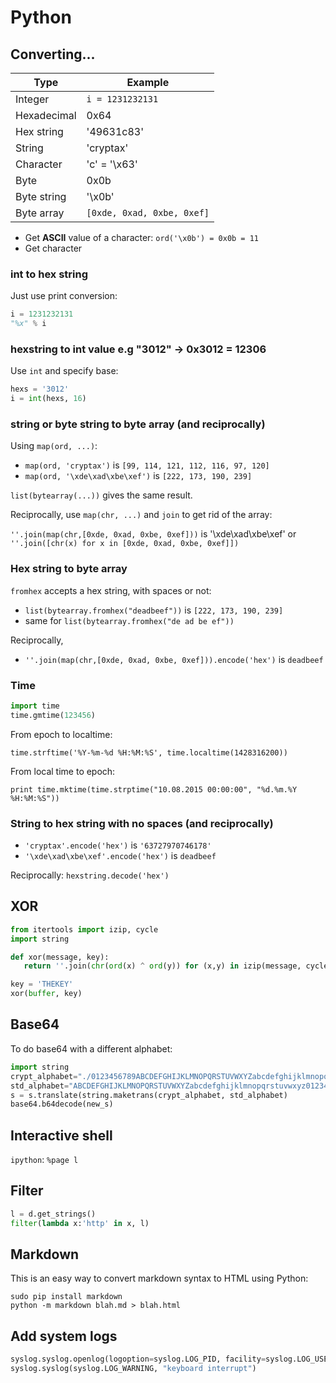 # Python

## Converting...

| Type    | Example |
| ------- | ------- |
| Integer | `i = 1231232131` |
| Hexadecimal | 0x64 |
| Hex string | '49631c83' |
| String  | 'cryptax' |
| Character | 'c' = '\x63' |
| Byte    | 0x0b |
| Byte string | '\x0b' |
| Byte array | `[0xde, 0xad, 0xbe, 0xef]` |

- Get **ASCII** value of a character: `ord('\x0b') = 0x0b = 11`
- Get character


### int to hex string

Just use print conversion: 

```python
i = 1231232131
"%x" % i
```

### hexstring to int value e.g "3012" -> 0x3012 = 12306

Use `int` and specify base:

```python
hexs = '3012'
i = int(hexs, 16)
```

### string or byte string to byte array (and reciprocally)

Using `map(ord, ...)`: 

- `map(ord, 'cryptax')` is `[99, 114, 121, 112, 116, 97, 120]`
- `map(ord, '\xde\xad\xbe\xef')` is `[222, 173, 190, 239]`

`list(bytearray(...))` gives the same result.

Reciprocally, use `map(chr, ...)` and `join` to get rid of the array:


`''.join(map(chr,[0xde, 0xad, 0xbe, 0xef]))` is '\xde\xad\xbe\xef'
or
`''.join([chr(x) for x in [0xde, 0xad, 0xbe, 0xef]])`

### Hex string to byte array

`fromhex` accepts a hex string, with spaces or not:

- `list(bytearray.fromhex("deadbeef"))` is `[222, 173, 190, 239]`
- same for `list(bytearray.fromhex("de ad be ef"))`

Reciprocally,

- `''.join(map(chr,[0xde, 0xad, 0xbe, 0xef])).encode('hex')` is `deadbeef`

### Time

```python
import time
time.gmtime(123456)
```

From epoch to localtime:

`time.strftime('%Y-%m-%d %H:%M:%S', time.localtime(1428316200))`

From local time to epoch:

`print time.mktime(time.strptime("10.08.2015 00:00:00", "%d.%m.%Y %H:%M:%S"))`



### String to hex string with no spaces (and reciprocally)

- `'cryptax'.encode('hex')` is `'63727970746178'`
- `'\xde\xad\xbe\xef'.encode('hex')` is `deadbeef`


Reciprocally: `hexstring.decode('hex')`


## XOR

```python
from itertools import izip, cycle
import string

def xor(message, key):
   return ''.join(chr(ord(x) ^ ord(y)) for (x,y) in izip(message, cycle(key)))

key = 'THEKEY'
xor(buffer, key)
```

## Base64

To do base64 with a different alphabet:

```python
import string
crypt_alphabet="./0123456789ABCDEFGHIJKLMNOPQRSTUVWXYZabcdefghijklmnopqrstuvwxyz"
std_alphabet="ABCDEFGHIJKLMNOPQRSTUVWXYZabcdefghijklmnopqrstuvwxyz0123456789+/"
s = s.translate(string.maketrans(crypt_alphabet, std_alphabet)
base64.b64decode(new_s)
```

## Interactive shell

`ipython`: `%page l`

## Filter

```python
l = d.get_strings()
filter(lambda x:'http' in x, l)
```

## Markdown

This is an easy way to convert markdown syntax to HTML using Python:

```
sudo pip install markdown
python -m markdown blah.md > blah.html
```

## Add system logs

```python
syslog.syslog.openlog(logoption=syslog.LOG_PID, facility=syslog.LOG_USER)
syslog.syslog(syslog.LOG_WARNING, "keyboard interrupt")
```
